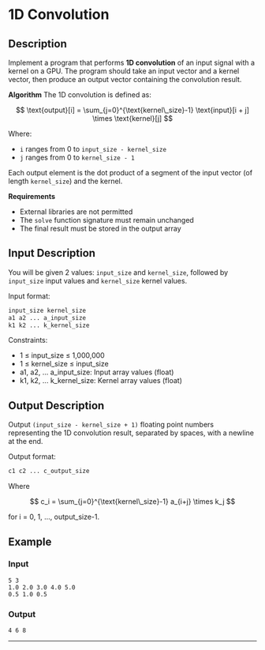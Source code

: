 # 1D Convolution

## Description

Implement a program that performs **1D convolution** of an input signal with a kernel on a GPU.
The program should take an input vector and a kernel vector, then produce an output vector containing the convolution result.

**Algorithm**
The 1D convolution is defined as:

$$
\text{output}[i] = \sum_{j=0}^{\text{kernel\_size}-1} \text{input}[i + j] \times \text{kernel}[j]
$$

Where:

* `i` ranges from 0 to `input_size - kernel_size`
* `j` ranges from 0 to `kernel_size - 1`

Each output element is the dot product of a segment of the input vector (of length `kernel_size`) and the kernel.

**Requirements**

* External libraries are not permitted
* The `solve` function signature must remain unchanged
* The final result must be stored in the output array

## Input Description

You will be given 2 values: `input_size` and `kernel_size`, followed by `input_size` input values and `kernel_size` kernel values.

Input format:

```bash
input_size kernel_size
a1 a2 ... a_input_size
k1 k2 ... k_kernel_size
```

Constraints:

* 1 ≤ input_size ≤ 1,000,000
* 1 ≤ kernel_size ≤ input_size
* a1, a2, ... a_input_size: Input array values (float)
* k1, k2, ... k_kernel_size: Kernel array values (float)

## Output Description

Output `(input_size - kernel_size + 1)` floating point numbers representing the 1D convolution result, separated by spaces, with a newline at the end.

Output format:

```bash
c1 c2 ... c_output_size
```

Where

$$
c_i = \sum_{j=0}^{\text{kernel\_size}-1} a_{i+j} \times k_j
$$

for i = 0, 1, ..., output_size-1.

## Example

### Input

```
5 3
1.0 2.0 3.0 4.0 5.0
0.5 1.0 0.5
```

### Output

```
4 6 8
```

---